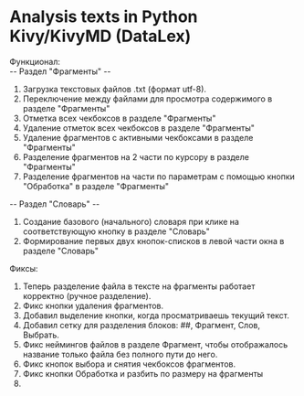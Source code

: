 # Analysis texts in Python Kivy/KivyMD (DataLex)

Функционал:<br>
-- Раздел "Фрагменты" --
1. Загрузка текстовых файлов .txt (формат utf-8).
2. Переключение между файлами для просмотра содержимого в разделе "Фрагменты"
3. Отметка всех чекбоксов в разделе "Фрагменты"
4. Удаление отметок всех чекбоксов в разделе "Фрагменты"
5. Удаление фрагментов с активными чекбоксами в разделе "Фрагменты"
6. Разделение фрагментов на 2 части по курсору в разделе "Фрагменты"
7. Разделение фрагментов на части по параметрам с помощью кнопки "Обработка" в разделе "Фрагменты"

-- Раздел "Словарь" --
1. Создание базового (начального) словаря при клике на соответствующую кнопку в разделе "Словарь"
2. Формирование первых двух кнопок-списков в левой части окна в разделе "Словарь"

Фиксы:
1. Теперь разделение файла в тексте на фрагменты работает корректно (ручное разделение).
2. Фикс кнопки удаления фрагментов.
3. Добавил выделение кнопки, когда просматриваешь текущий текст.
4. Добавил сетку для разделения блоков: ##, Фрагмент, Слов, Выбрать.
5. Фикс неймингов файлов в разделе Фрагмент, чтобы отображалось название только файла без полного пути до него.
6. Фикс кнопок выбора и снятия чекбоксов фрагментов.
7. Фикс кнопки Обработка и разбить по размеру на фрагменты
8. 
